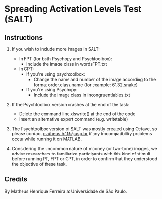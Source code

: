 # Spreading Activation Levels Test (SALT)

## Instructions

1. If you wish to include more images in SALT: 
    - In FPT (for both Psychopy and Psychtoolbox):
      - Include the image class in wordsFPT.txt
    - In CPT:
      - If you're using psychtoolbox:
        - Change the name and number of the image according to the format order.class.name (for example: 61.32.snake)
      - If you're using Psychopy:
        - Include the image class in incongruentlables.txt   


2. If the Psychtoolbox version crashes at the end of the task:
    - Delete the command line xlswrite() at the end of the code
    - Insert an alternative export command (e.g. writetable)


3. The Psychtoolbox version of SALT was mostly created using Octave, so please contact matheus.hf.15@usp.br if any imcompatibility problems occur while running it on MATLAB.


4. Considering the uncommon nature of mooney (or two-tone) images, we advise researchers to familiarize participants with this kind of stimuli before running PT, FPT or CPT, in order to confirm that they understood the objective of these task.


## Credits

By Matheus Henrique Ferreira at Universidade de São Paulo.

